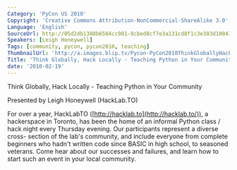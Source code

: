```yaml
---
Category: 'PyCon US 2010'
Copyright: 'Creative Commons Attribution-NonCommercial-ShareAlike 3.0'
Language: 'English'
SourceUrl: http://05d2db1380b6504cc981-8cbed8cf7e3a131cd8f1c3e383d10041.r93.cf2.rackcdn.com/pycon-us-2010/323_think-globally-hack-locally-teaching-python-in-your-community-122.m4v
Speakers: [Leigh Honeywell]
Tags: [community, pycon, pycon2010, teaching]
ThumbnailUrl: 'http://a.images.blip.tv/Pycon-PyCon2010ThinkGloballyHackLocallyTeachingPythonInYourC847.png'
Title: 'Think Globally, Hack Locally - Teaching Python in Your Community (#122)'
date: '2010-02-19'
---
```

Think Globally, Hack Locally - Teaching Python in Your Community

  
Presented by Leigh Honeywell (HackLab.TO)

  
For over a year, HackLabTO ([http://hacklab.to](http://hacklab.to/)), a
hackerspace in Toronto, has been the home of an informal Python class / hack
night every Thursday evening. Our participants represent a diverse cross-
section of the lab's community, and include everyone from complete beginners
who hadn't written code since BASIC in high school, to seasoned veterans. Come
hear about our successes and failures, and learn how to start such an event in
your local community.

